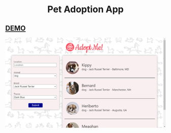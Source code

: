 <h1 align=center >Pet Adoption App</h1>

## [DEMO](http://cenacrharsh.github.io/pet-adoption-app-react)

![ss](./ss.png)

